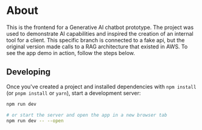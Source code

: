 # About

This is the frontend for a Generative AI chatbot prototype. The project was used to demonstrate AI capabilities and inspired the creation of an internal tool for a client. 
This specific branch is connected to a fake api, but the original version made calls to a RAG architecture that existed in AWS. To see the app demo in action, follow the steps below. 


## Developing

Once you've created a project and installed dependencies with `npm install` (or `pnpm install` or `yarn`), start a development server:

```bash
npm run dev

# or start the server and open the app in a new browser tab
npm run dev -- --open
```
